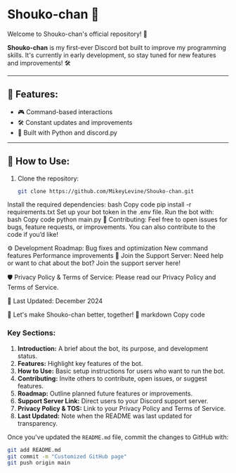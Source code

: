 # Shouko-chan 🤖

Welcome to Shouko-chan's official repository! 🚀

**Shouko-chan** is my first-ever Discord bot built to improve my programming skills. It's currently in early development, so stay tuned for new features and improvements! 🛠️

---

## 🚀 Features:
- 🎮 Command-based interactions
- 🛠️ Constant updates and improvements
- 🤖 Built with Python and discord.py

---

## 📜 How to Use:
1. Clone the repository:  
   ```bash
   git clone https://github.com/MikeyLevine/Shouko-chan.git
Install the required dependencies:
bash
Copy code
pip install -r requirements.txt
Set up your bot token in the .env file.
Run the bot with:
bash
Copy code
python main.py
📝 Contributing:
Feel free to open issues for bugs, feature requests, or improvements. You can also contribute to the code if you’d like!

⚙️ Development Roadmap:
Bug fixes and optimization
New command features
Performance improvements
📢 Join the Support Server:
Need help or want to chat about the bot? Join the support server here!

🛡️ Privacy Policy & Terms of Service:
Please read our Privacy Policy and Terms of Service.

📅 Last Updated:
December 2024

🚀 Let's make Shouko-chan better, together! 🙌
markdown
Copy code

### Key Sections:
1. **Introduction:** A brief about the bot, its purpose, and development status.
2. **Features:** Highlight key features of the bot.
3. **How to Use:** Basic setup instructions for users who want to run the bot.
4. **Contributing:** Invite others to contribute, open issues, or suggest features.
5. **Roadmap:** Outline planned future features or improvements.
6. **Support Server Link:** Direct users to your Discord support server.
7. **Privacy Policy & TOS:** Link to your Privacy Policy and Terms of Service.
8. **Last Updated:** Note when the README was last updated for transparency.

Once you've updated the `README.md` file, commit the changes to GitHub with:

```bash
git add README.md
git commit -m "Customized GitHub page"
git push origin main
